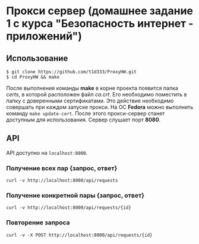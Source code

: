 # Прокси сервер (домашнее задание 1 с курса "Безопасность интернет - приложений")

## Использование

```
$ git clone https://github.com/t1d333/ProxyHW.git
$ cd ProxyHW && make
```

После выполнения команды **make** в корне проекта появится папка _certs_, в которой расположен файл _ca.crt_.
Его необходимо поместить в папку с доверенными сертификатами. Это действие необходимо совершать при каждом запуске прокси.
На ОС **Fedora** можно выполнить команду `make update-cert`. После этого прокси-сервер станет доступным для использования.
Сервер слушает порт **8080**.

## API

API доступно на `localhost:8000`.

### Получение всех пар {запрос, ответ}

```
curl -v http://localhost:8000/api/requests
```

### Получение конкретной пары {запрос, ответ}

```
curl -v http://localhost:8000/api/requests/{id}
```

### Повторение запроса

```
curl -v -X POST http://localhost:8000/api/requests/{id}
```
